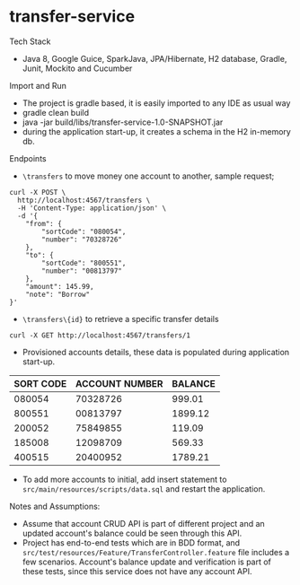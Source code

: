 # transfer-service

Tech Stack
 - Java 8, Google Guice, SparkJava, JPA/Hibernate, H2 database, Gradle, Junit, Mockito and Cucumber

Import and Run
 - The project is gradle based, it is easily imported to any IDE as usual way
 - gradle clean build
 - java -jar build/libs/transfer-service-1.0-SNAPSHOT.jar
 - during the application start-up, it creates a schema in the H2 in-memory db.

Endpoints
  - `\transfers` to move money one account to another, sample request;

  ```
  curl -X POST \
    http://localhost:4567/transfers \
    -H 'Content-Type: application/json' \
    -d '{
      "from": {
          "sortCode": "080054",
          "number": "70328726"
      },
      "to": {
          "sortCode": "800551",
          "number": "00813797"
      },
      "amount": 145.99,
      "note": "Borrow"
  }'
  ```
  - `\transfers\{id}` to retrieve a specific transfer details
  ```
  curl -X GET http://localhost:4567/transfers/1
  ```

- Provisioned accounts details, these data is populated during application start-up.

| SORT CODE |	ACCOUNT NUMBER  |	BALANCE   |
| --- | --- | ---
| 080054        |       70328726	|    999.01    |
| 800551	    |       00813797	|    1899.12   |
| 200052	    |       75849855	|    119.09     |
| 185008	    |       12098709	|    569.33     |
| 400515	    |       20400952	|    1789.21    |

- To add more accounts to initial, add insert statement to `src/main/resources/scripts/data.sql` and restart the application.

Notes and Assumptions:
- Assume that account CRUD API is part of different project and an updated account's balance could be seen through this API.
- Project has end-to-end tests which are in BDD format, and `src/test/resources/Feature/TransferController.feature` file includes a few scenarios.
Account's balance update and verification is part of these tests, since this service does not have any account API.